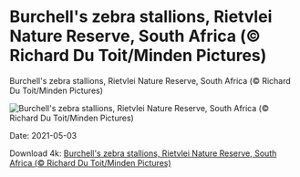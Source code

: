 # Burchell's zebra stallions, Rietvlei Nature Reserve, South Africa (© Richard Du Toit/Minden Pictures)

Burchell's zebra stallions, Rietvlei Nature Reserve, South Africa (© Richard Du Toit/Minden Pictures)

![Burchell's zebra stallions, Rietvlei Nature Reserve, South Africa (© Richard Du Toit/Minden Pictures)](https://bing.com/th?id=OHR.LaughingZebras_EN-US1800178960_UHD.jpg&w=1024&h=576)

Date: 2021-05-03

Download 4k: [Burchell's zebra stallions, Rietvlei Nature Reserve, South Africa (© Richard Du Toit/Minden Pictures)](https://bing.com/th?id=OHR.LaughingZebras_EN-US1800178960_UHD.jpg)

